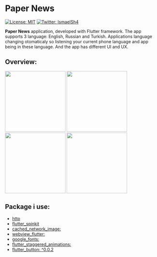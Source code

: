 # Paper News
[![License: MIT](https://img.shields.io/npm/l/license?color=red&label=Paper%20news&logo=minor&logoColor=black)](https://github.com/angular/angular.js/blob/master/LICENSE)
[![Twitter: IsmaelSh4](https://img.shields.io/twitter/follow/theiskaa?style=social)](https://twitter.com/theiskaa)

**Paper News** application, developed with Flutter framework. The app supports 3 language: English, Russian and Turkish. Applications language changing otomaticaly so listening your current phone language and app being in these language. And the app has different UI and UX.

## Overview: 
<img src="https://github.com/theiskaa/papernews/blob/main/assets/overview/1.gif" width="200"> <img src="https://github.com/theiskaa/papernews/blob/main/assets/overview/2.gif" width="200"> <img src="https://github.com/theiskaa/papernews/blob/main/assets/overview/3.gif" width="200"> <img src="https://github.com/theiskaa/papernews/blob/main/assets/overview/4.gif" width="200"> 

## Package i use:
- [http](https://pub.dev/packages/http)
- [flutter_spinkit](https://pub.dev/packages/flutter_spinkit)
- [cached_network_image:](https://pub.dev/packages/cached_network_image)
- [webview_flutter:](https://pub.dev/packages/webview_flutter)
- [google_fonts:](https://pub.dev/packages/google_fonts) 
- [flutter_staggered_animations:](https://pub.dev/packages/flutter_staggered_animations)
- [flutter_button: ^0.0.2](https://pub.dev/packages/flutter_button)
